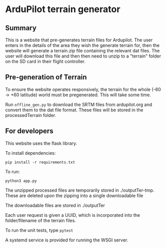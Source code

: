 # ArduPilot terrain generator

## Summary

This is a website that pre-generates terrain files for Ardupilot. The user enters in the details
of the area they wish the generate terrain for, then the website will generate a terrain.zip file containing
the relevant dat files. The user will download this file and then
then need to unzip to a "terrain" folder on the SD card in their flight controller.

## Pre-generation of Terrain

To ensure the website operates responsively, the terrain for the whole (-60 -> +60 latitude) world
must be pregenerated. This will take some time.

Run ``offline_gen.py`` to download the SRTM files from ardupilot.org and convert them to the dat
file format. These files will be stored in the processedTerrain folder.

## For developers

This website uses the flask library.

To install dependencies:

``pip install -r requirements.txt``

To run:

```
python3 app.py
```

The unzipped processed files are temporarily stored in ./outputTer-tmp. These are deleted upon the zipping into a single
downloadable file

The downloadable files are stored in ./outputTer

Each user request is given a UUID, which is incorporated into the folder/filename of the terrain files.

To run the unit tests, type ``pytest``

A systemd service is provided for running the WSGI server.

